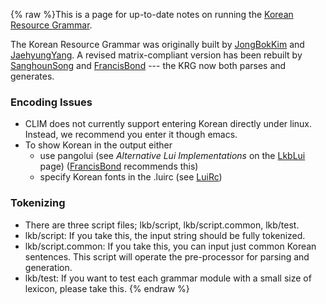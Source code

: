 {% raw %}This is a page for up-to-date notes on running the [Korean Resource
Grammar](http://krg.khu.ac.kr).

The Korean Resource Grammar was originally built by
[JongBokKim](https://delph-in.github.io/docs/garage/JongBokKim) and [JaehyungYang](/JaehyungYang). A revised
matrix-compliant version has been rebuilt by
[SanghounSong](https://delph-in.github.io/docs/garage/SanghounSong) and [FrancisBond](https://delph-in.github.io/docs/garage/FrancisBond) --- the KRG
now both parses and generates.

### Encoding Issues

- CLIM does not currently support entering Korean directly under
linux. Instead, we recommend you enter it though emacs.
- To show Korean in the output either
  - use pangolui (see *Alternative Lui Implementations* on the
[LkbLui](https://delph-in.github.io/docs/tools/LkbLui) page) ([FrancisBond](https://delph-in.github.io/docs/garage/FrancisBond) recommends
this)
  - specify Korean fonts in the .luirc (see [LuiRc](https://delph-in.github.io/docs/tools/LuiRc))

### Tokenizing

- There are three script files; lkb/script, lkb/script.common,
lkb/test.
- lkb/script: If you take this, the input string should be fully
tokenized.
- lkb/script.common: If you take this, you can input just common
Korean sentences. This script will operate the pre-processor for
parsing and generation.
- lkb/test: If you want to test each grammar module with a small size
of lexicon, please take this.
<update date omitted for speed>{% endraw %}
